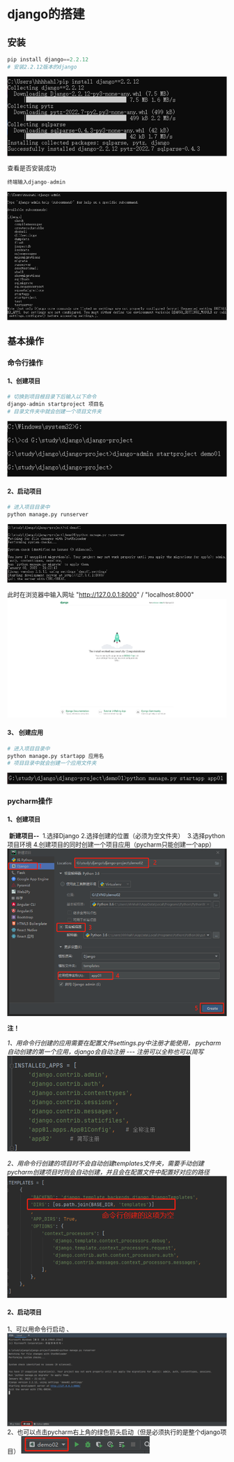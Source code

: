 # django的搭建

## 安装

```python
pip install django==2.2.12
# 安装2.2.12版本的django
```
![install-django](./img/install-django.png)

查看是否安装成功
```python
终端输入django-admin
```
![django-admin](img\django-admin.png)



## 基本操作

### 命令行操作
#### 	1、创建项目
```python
# 切换到项目根目录下后输入以下命令
django-admin startproject 项目名
# 目录文件夹中就会创建一个项目文件夹
```
![startproject](img\startproject.png)
#### 	2、启动项目
```python
# 进入项目目录中
python manage.py runserver
```
![runserver](img\runserver.png)

此时在浏览器中输入网址 "http://127.0.0.1:8000" / "localhost:8000"
![localhost](img\localhost.png)

####	3、 创建应用
```python
# 进入项目目录中
python manage.py startapp 应用名
# 项目目录中就会创建一个应用文件夹
```
![startapp](img\startapp.png)


### pycharm操作
####	1、创建项目

​	**新建项目--**
​	1.选择Django
​	2.选择创建的位置（必须为空文件夹）
​	3.选择python项目环境
​	4.创建项目的同时创建一个项目应用（pycharm只能创建一个app）
![pycharm-startproject](img\pycharm-startproject.png)

**注！**

​	*1、用命令行创建的应用需要在配置文件settings.py中注册才能使用，*
​	*pycharm自动创建的第一个应用，django会自动注册 --- 注册可以全称也可以简写*
![installed_apps](img\installed_apps.png)

​	*2、用命令行创建的项目时不会自动创建templates文件夹，需要手动创建*
​	*pycharm创建项目时则会自动创建，并且会在配置文件中配置好对应的路径*
![templates](img\templates.png)



#### 	2、启动项目

1、可以用命令行启动 、
![pycharm-runserver2](img\pycharm-runserver2.png)
2、也可以点击pycharm右上角的绿色箭头启动（但是必须执行的是整个django项目）
![pycharm-runserver](img/pycharm-runserver.png)

